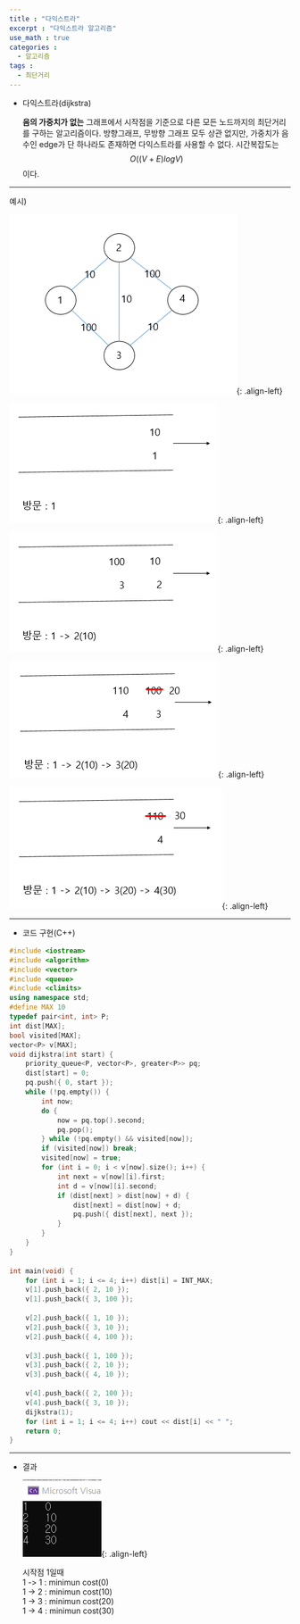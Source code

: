 ```yaml
---
title : "다익스트라"
excerpt : "다익스트라 알고리즘"
use_math : true
categories :
  - 알고리즘
tags :
  - 최단거리
---
```


- 다익스트라(dijkstra)

  **음의 가중치가 없는** 그래프에서 시작점을 기준으로 다른 모든 노드까지의 최단거리를 구하는 알고리즘이다. 방향그래프, 무방향 그래프 모두 상관 없지만, 가중치가 음수인 edge가 단 하나라도 존재하면 다익스트라를 사용할 수 없다. 시간복잡도는 $$O((V+E)logV)$$이다.   

---

예시)  

![](/assets/images/다익스트라.png){: .align-left}

![](/assets/images/다익1.png){: .align-left}

![](/assets/images/다익2.png){: .align-left}

![](/assets/images/다익3.png){: .align-left}

![](/assets/images/다익4.png){: .align-left}


---

- 코드 구현(C++)     

```cpp  
#include <iostream>
#include <algorithm>
#include <vector>
#include <queue>
#include <climits>
using namespace std;
#define MAX 10
typedef pair<int, int> P;
int dist[MAX];
bool visited[MAX];
vector<P> v[MAX];
void dijkstra(int start) {
	priority_queue<P, vector<P>, greater<P>> pq;
	dist[start] = 0;
	pq.push({ 0, start });
	while (!pq.empty()) {
		int now;
		do {
			now = pq.top().second;
			pq.pop();
		} while (!pq.empty() && visited[now]);
		if (visited[now]) break;
		visited[now] = true;
		for (int i = 0; i < v[now].size(); i++) {
			int next = v[now][i].first;
			int d = v[now][i].second;
			if (dist[next] > dist[now] + d) {
				dist[next] = dist[now] + d;
				pq.push({ dist[next], next });
			}
		}
	}
}

int main(void) {
	for (int i = 1; i <= 4; i++) dist[i] = INT_MAX;
	v[1].push_back({ 2, 10 });
	v[1].push_back({ 3, 100 });

	v[2].push_back({ 1, 10 });
	v[2].push_back({ 3, 10 });
	v[2].push_back({ 4, 100 });

	v[3].push_back({ 1, 100 });
	v[3].push_back({ 2, 10 });
	v[3].push_back({ 4, 10 });

	v[4].push_back({ 2, 100 });
	v[4].push_back({ 3, 10 });
	dijkstra(1);
	for (int i = 1; i <= 4; i++) cout << dist[i] << " ";
	return 0;
}
```  

---

- 결과  

  ![](/assets/images/다익결과.png){: .align-left}  

  시작점 1일때   
  1 -> 1 : minimun cost(0)  
  1 -> 2 : minimun cost(10)  
  1 -> 3 : minimun cost(20)   
  1 -> 4 : minimun cost(30)  
